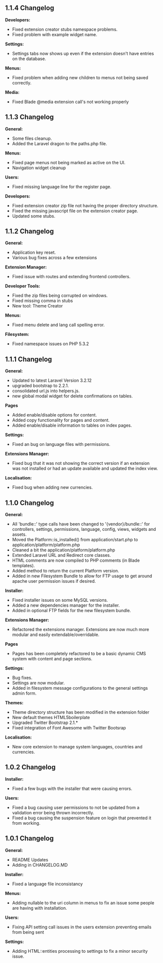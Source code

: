 1.1.4 Changelog
----------

**Developers:**

  * Fixed extension creator stubs namespace problems.
  * Fixed problem with example widget name.

**Settings:**

  * Settings tabs now shows up even if the extension doesn't have entries on the database.

**Menus:**

  * Fixed problem when adding new children to menus not being saved correctly.

**Media:**

  * Fixed Blade @media extension call's not working properly

1.1.3 Changelog
----------

**General:**

  * Some files cleanup.
  * Added the Laravel dragon to the paths.php file.

**Menus:**

  * Fixed page menus not being marked as active on the UI.
  * Navigation widget cleanup

**Users:**

  * Fixed missing language line for the register page.

**Developers:**

  * Fixed extension creator zip file not having the proper directory structure.
  * Fixed the missing javascript file on the extension creator page.
  * Updated some stubs.

1.1.2 Changelog
----------

**General:**

  * Application key reset.
  * Various bug fixes across a few extensions

**Extension Manager:**

  * Fixed issue with routes and extending frontend controllers.

**Developer Tools:**

  * Fixed the zip files being corrupted on windows.
  * Fixed missing comma in stubs
  * New tool: Theme Creator

**Menus:**

  * Fixed menu delete and lang call spelling error.

**Filesystem:**

  * Fixed namespace issues on PHP 5.3.2


1.1.1 Changelog
----------

**General:**

  * Updated to latest Laravel Version 3.2.12
  * upgraded bootstrap to 2.2.1.
  * consolidated url.js into helpers.js.
  * new global modal widget for delete confirmations on tables.

**Pages**

  * Added enable/disable options for content.
  * Added copy functionality for pages and content.
  * Added enable/disable information to tables on index pages.

**Settings:**

  * Fixed an bug on language files with permissions.

**Extensions Manager:**

  * Fixed bug that it was not showing the correct version if an extension was not installed or had an update available and updated the index view.

**Localisation:**

  * Fixed bug when adding new currencies.

1.1.0 Changelog
----------

**General:**

  * All 'bundle::' type calls have been changed to '{vendor}/bundle::' for controllers, settings, permissions, language, config, views, widgets and assets.
  * Moved the Platform::is_installed() from application/start.php to application/platform/platform.php
  * Cleaned a bit the application/platform/platform.php
  * Extended Laravel URL and Redirect core classes.
  * HTML comments are now compiled to PHP comments (in Blade templates).
  * Added method to return the current Platform version.
  * Added in new Filesystem Bundle to allow for FTP usage to get around apache user permission issues if desired.

**Installer:**

  * Fixed installer issues on some MySQL versions.
  * Added a new dependencies manager for the installer.
  * Added in optional FTP fields for the new filesystem bundle.

**Extensions Manager:**

  * Refactored the extensions manager. Extensions are now much more modular and easily extendable/overridable.

**Pages**

  * Pages has been completely refactored to be a basic dynamic CMS system with content and page sections.

**Settings:**

  * Bug fixes.
  * Settings are now modular.
  * Added in filesystem message configurations to the general settings admin form.

**Themes:**

  * Theme directory structure has been modified in the extension folder
  * New default themes HTML5boilerplate
  * Upgraded Twitter Bootstrap 2.1.*
  * Fixed integration of Font Awesome with Twitter Bootsrap


**Localisation:**

  * New core extension to manage system languages, countries and currencies.

1.0.2 Changelog
----------

**Installer:**

  * Fixed a few bugs with the installer that were causing errors.

**Users:**

  * Fixed a bug causing user permissions to not be updated from a validation error being thrown incorrectly.
  * Fixed a bug causing the suspension feature on login that prevented it from working.

1.0.1 Changelog
----------

**General:**

  * README Updates
  * Adding in CHANGELOG.MD

**Installer:**

  * Fixed a language file inconsistancy

**Menus:**

  * Adding nullable to the uri column in menus to fix an issue some people are having with installation.

**Users:**

  * Fixing API setting call issues in the users extension preventing emails from being sent

**Settings:**

  * Adding HTML::entities processing to settings to fix a minor security issue.
